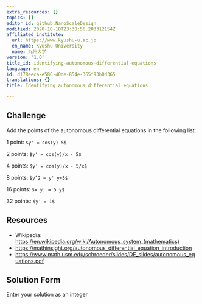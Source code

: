 ```yaml
---
extra_resources: {}
topics: []
editor_id: github.NanoScaleDesign
modified: 2020-10-18T23:30:56.203312154Z
affiliated_institute:
  url: https://www.kyushu-u.ac.jp
  en_name: Kyushu University
  name: 九州大学
version: '1.0'
title_id: identifying-autonomous-differential-equations
language: en
id: d178eeca-e586-40de-854e-365f93b0d365
translations: {}
title: Identifying autonomous differential equations

---
```


## Challenge
Add the points of the autonomous differential equations in the following list:

1 point: `$y' = cos(y)-5$`

2 points: `$y' = cos(y)/x - 5$`

4 points: `$y' = cos(y)/x - 5/x$`

8 points: `$y^2 = y' y+5$`

16 points: `$x y' = 5 y$`

32 points: `$y' = 1$`


## Resources
- Wikipedia: https://en.wikipedia.org/wiki/Autonomous_system_(mathematics)
- https://mathinsight.org/autonomous_differential_equation_introduction
- https://www.math.usm.edu/schroeder/slides/DE_slides/autonomous_equations.pdf


## Solution Form
Enter your solution as an integer
